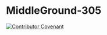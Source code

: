 # MiddleGround-305
[![Contributor Covenant](https://img.shields.io/badge/Contributor%20Covenant-2.1-4baaaa.svg)](code_of_conduct.md)
